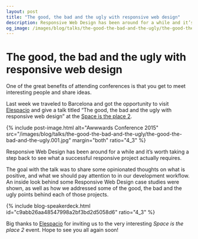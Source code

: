 ```yaml
---
layout: post
title: "The good, the bad and the ugly with responsive web design"
description: Responsive Web Design has been around for a while and it’s worth taking a step back to see what a successful responsive project actually requires.
og_image: /images/blog/talks/the-good-the-bad-and-the-ugly/the-good-the-bad-and-the-ugly.001.jpg
---
```


# The good, the bad and the ugly with responsive web design

One of the great benefits of attending conferences is that you get to meet interesting people and share ideas.

Last week we traveled to Barcelona and got the opportunity to visit [Elespacio](http://www.elespacio.net/) and give a talk titled “The good, the bad and the ugly with responsive web design” at the [Space is the place 2](https://www.facebook.com/elespacio.net/posts/930710413629827).

{% include post-image.html alt="Awwwards Conference 2015" src="/images/blog/talks/the-good-the-bad-and-the-ugly/the-good-the-bad-and-the-ugly.001.jpg" margin="both" ratio="4_3" %}

Responsive Web Design has been around for a while and it’s worth taking a step back to see what a successful responsive project actually requires.

The goal with the talk was to share some opinionated thoughts on what is positive, and what we should pay attention to in our development workflow. An inside look behind some Responsive Web Design case studies were shown, as well as how we addressed some of the good, the bad and the ugly points behind each of those projects. 

{% include blog-speakerdeck.html id="c9abb26aa48547998a2bf3bd2d5058d6" ratio="4_3" %}

Big thanks to [Elespacio](http://www.elespacio.net/) for inviting us to the very interesting *Space is the place 2* event. Hope to see you all again soon!
